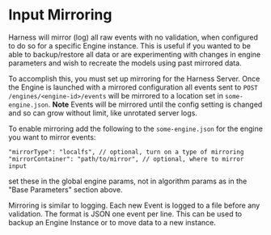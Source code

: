# Input Mirroring

Harness will mirror (log) all raw events with no validation, when configured to do so for a specific Engine instance. This is useful if you wanted to be able to backup/restore all data or are experimenting with changes in engine parameters and wish to recreate the models using past mirrored data.

To accomplish this, you must set up mirroring for the Harness Server. Once the Engine is launched with a mirrored configuration all events sent to `POST /engines/<engine-id>/events` will be mirrored to a location set in `some-engine.json`. **Note** Events will be mirrored until the config setting is changed and so can grow without limit, like unrotated server logs.  

To enable mirroring add the following to the `some-engine.json` for the engine you want to mirror events:

    "mirrorType": "localfs", // optional, turn on a type of mirroring
    "mirrorContainer": "path/to/mirror", // optional, where to mirror input

set these in the global engine params, not in algorithm params as in the "Base Parameters" section above. 

Mirroring is similar to logging. Each new Event is logged to a file before any validation. The format is JSON one event per line. This can be used to backup an Engine Instance or to move data to a new instance.

